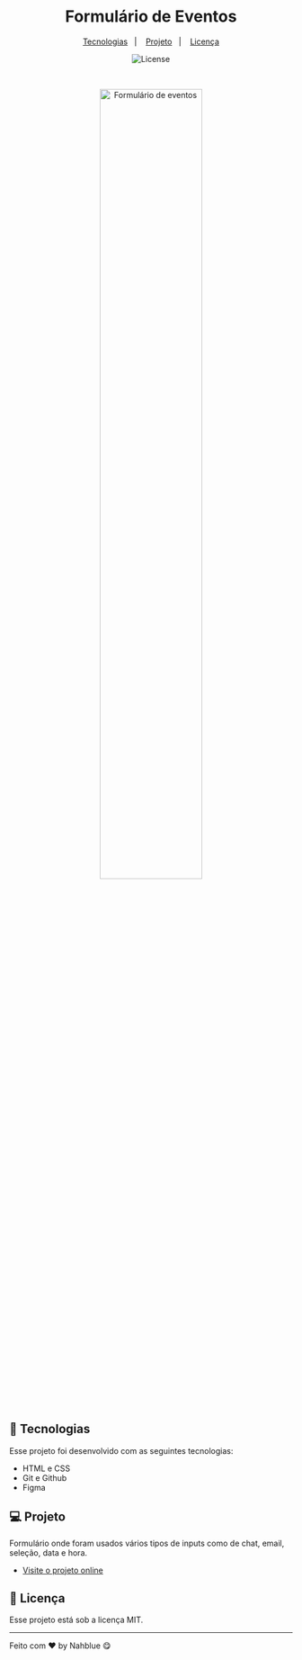 <h1 align="center"> Formulário de Eventos </h1>


<p align="center">
  <a href="#-tecnologias">Tecnologias</a>&nbsp;&nbsp;&nbsp;|&nbsp;&nbsp;&nbsp;
  <a href="#-projeto">Projeto</a>&nbsp;&nbsp;&nbsp;|&nbsp;&nbsp;&nbsp;
  <a href="#memo-licença">Licença</a>
</p>

<p align="center">
  <img alt="License" src="https://img.shields.io/static/v1?label=license&message=MIT&color=49AA26&labelColor=000000">
</p>

<br>

<p align="center">
  <img alt="Formulário de eventos" src="https://i.imgur.com/PmLzd29.png" width="60%">
</p>

## 🚀 Tecnologias

Esse projeto foi desenvolvido com as seguintes tecnologias:

- HTML e CSS
- Git e Github
- Figma

## 💻 Projeto

Formulário onde foram usados vários tipos de inputs como de chat, email, seleção, data e hora.

- [Visite o projeto online](https://nahblue.github.io/form-eventos/)

## :memo: Licença

Esse projeto está sob a licença MIT.

---

Feito com ♥ by Nahblue 😋
